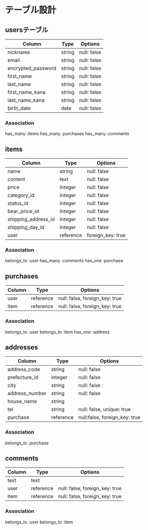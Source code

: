 # テーブル設計

## usersテーブル
| Column            | Type   | Options     |
| ----------------- | ------ | ----------- |
| nickname          | string | null: false |
| email             | string | null: false |
| encrypted_password| string | null: false |
| first_name        | string | null: false |
| last_name         | string | null: false |
| first_name_kana   | string | null: false |
| last_name_kana    | string | null: false |
| birth_date        | date   | null: false |

### Association

has_many :items
has_many :purchases
has_many :comments


## items
| Column             | Type    | Options           |
| ------------------ | ------- | ----------------- |
| name               | string  | null: false       |
| content            | text    | null: false       |
| price              | integer | null: false       |
| category_id        | integer | null: false       |
| status_id          | integer | null: false       |
| bear_price_id      | integer | null: false       |
| shipping_address_id| integer | null: false       |
| shipping_day_id    | integer | null: false       |
| user               |reference| foreign_key: true |

### Association

belongs_to :user
has_many   :comments
has_one    :purchase

## purchases
| Column          | Type    | Options                        |
| --------------- | ------- | ------------------------------ |
| user            |reference| null: false, foreign_key: true |
| item            |reference| null: false, foreign_key: true |

### Association

belongs_to :user
belongs_to :item
has_one    :address

## addresses
| Column          | Type    | Options                        |
| --------------- | ------- | ------------------------------ |
| address_code    | string  | null: false                    |
| prefecture_id   | integer | null: false                    |
| city            | string  | null: false  :                  |
| address_number  | string  | null: false                    |
| house_name      | string  |                                |
| tel             | string  | null: false, unique: true      |
| purchase        |reference| null:false, foreign_key: true  |

### Association

belongs_to :purchase

## comments
| Column          | Type    | Options                        |
| --------------- | ------- | ------------------------------ |
| text            | text    |                                |
| user            |reference| null: false, foreign_key: true |
| item            |reference| null: false, foreign_key: true |

### Association

belongs_to :user
belongs_to :item
